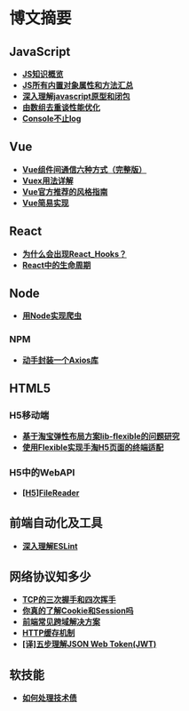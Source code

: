 # 博文摘要

## JavaScript

- **[JS知识概览](./JavaScript相关/JS知识概览)**
- **[JS所有内置对象属性和方法汇总](./JavaScript相关/JS所有内置对象属性和方法汇总)**
- **[深入理解javascript原型和闭包](./JavaScript相关/深入理解javascript原型和闭包)**
- **[由数组去重谈性能优化](./JavaScript相关/由数组去重谈性能优化)**
- **[Console不止log](./JavaScript相关/Console不止log)**

## Vue

- **[Vue组件间通信六种方式（完整版）](./Vue相关/Vue组件间通信六种方式（完整版）)**
- **[Vuex用法详解](./Vue相关/Vuex用法详解)**
- **[Vue官方推荐的风格指南](./Vue相关/Vue官方推荐的风格指南)**
- **[Vue简易实现](./Vue相关/Vue简易实现)**

## React
- **[为什么会出现React_Hooks？](./React相关/为什么会出现React_Hooks？)**
- **[React中的生命周期](./React相关/React中的生命周期)**

## Node
- **[用Node实现爬虫](./Node相关/用Node实现爬虫)**

### NPM
- **[动手封装一个Axios库](./NPM相关/动手封装一个Axios库)**

## HTML5

### H5移动端

- **[基于淘宝弹性布局方案lib-flexible的问题研究](./HTML5相关/H5移动端/基于淘宝弹性布局方案lib-flexible的问题研究)**
- **[使用Flexible实现手淘H5页面的终端适配](./HTML5相关/H5移动端/使用Flexible实现手淘H5页面的终端适配)**

### H5中的WebAPI

- **[[H5]FileReader](./HTML5相关/H5中的WebAPI/[H5]FileReader)**

## 前端自动化及工具

- **[深入理解ESLint](./前端自动化/深入理解ESLint)**

## 网络协议知多少

- **[TCP的三次握手和四次挥手](./网络相关/TCP的三次握手和四次挥手)**
- **[你真的了解Cookie和Session吗](./网络相关/你真的了解Cookie和Session吗)**
- **[前端常见跨域解决方案](./网络相关/前端常见跨域解决方案)**
- **[HTTP缓存机制](./网络相关/HTTP缓存机制)**
- **[[译]五步理解JSON Web Token(JWT)](./网络相关/[译]五步理解JSONWebToken（JWT）)**

## 软技能

- **[如何处理技术债](./软技能/如何处理技术债)**